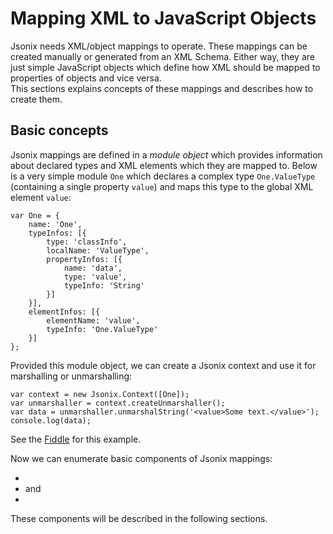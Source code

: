 # Mapping XML to JavaScript Objects

Jsonix needs XML/object mappings to operate. These mappings can be created manually or generated from an XML Schema. Either way, they are just simple JavaScript objects which define how XML should be mapped to properties of objects and vice versa.  
 This sections explains concepts of these mappings and describes how to create them.

## Basic concepts

Jsonix mappings are defined in a *module object* which provides information about declared types and XML elements which they are mapped to. Below is a very simple module `One` which declares a complex type `One.ValueType` (containing a single property `value`) and maps this type to the global XML element `value`:

```
var One = {
    name: 'One',
    typeInfos: [{
        type: 'classInfo',
        localName: 'ValueType',
        propertyInfos: [{
            name: 'data',
            type: 'value',
            typeInfo: 'String'
        }]
    }],
    elementInfos: [{
        elementName: 'value',
        typeInfo: 'One.ValueType'
    }]
};
```

Provided this module object, we can create a Jsonix context and use it for marshalling or unmarshalling:

```
var context = new Jsonix.Context([One]);
var unmarshaller = context.createUnmarshaller();
var data = unmarshaller.unmarshalString('<value>Some text.</value>');
console.log(data);
```

See the [Fiddle](http://jsfiddle.net/lexi/9yG7b/) for this example.

Now we can enumerate basic components of Jsonix mappings:

* [](#modules)
* [](#types) and [](#properties)
* [](#element-declarations)

These components will be described in the following sections.



